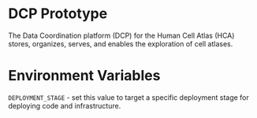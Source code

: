# DCP Prototype

The Data Coordination platform (DCP) for the Human Cell Atlas (HCA) stores, organizes, serves, and enables the exploration of cell atlases.

# Environment Variables

`DEPLOYMENT_STAGE` - set this value to target a specific deployment stage for deploying code and infrastructure.

